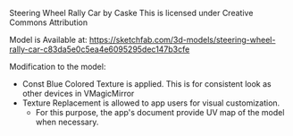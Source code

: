 Steering Wheel Rally Car by Caske This is licensed under Creative Commons Attribution

Model is Available at:
https://sketchfab.com/3d-models/steering-wheel-rally-car-c83da5e0c5ea4e6095295dec147b3cfe

Modification to the model:

- Const Blue Colored Texture is applied. This is for consistent look as other devices in VMagicMirror
- Texture Replacement is allowed to app users for visual customization.
  - For this purpose, the app's document provide UV map of the model when necessary.
